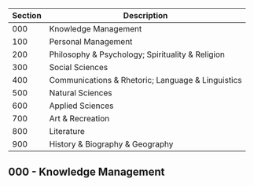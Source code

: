 | Section | Description                                       |
| ------- | ------------------------------------------------- |
| 000     | Knowledge Management                              | 
| 100     | Personal Management                               |
| 200     | Philosophy & Psychology; Spirituality & Religion  |
| 300     | Social Sciences                                   |
| 400     | Communications & Rhetoric; Language & Linguistics |
| 500     | Natural Sciences                                  |
| 600     | Applied Sciences                                  |
| 700     | Art & Recreation                                  |
| 800     | Literature                                        |
| 900     | History & Biography & Geography                   |
## 000 - Knowledge Management